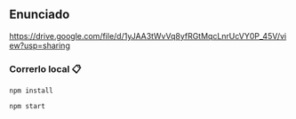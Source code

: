 ## Enunciado

https://drive.google.com/file/d/1yJAA3tWvVq8yfRGtMqcLnrUcVY0P_45V/view?usp=sharing

### Correrlo local 📋
```
npm install
```
```
npm start
```
